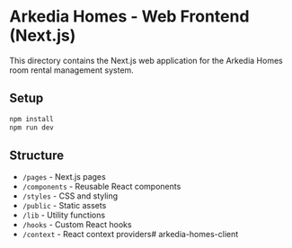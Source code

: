 # Arkedia Homes - Web Frontend (Next.js)

This directory contains the Next.js web application for the Arkedia Homes room rental management system.

## Setup

```bash
npm install
npm run dev
```

## Structure

- `/pages` - Next.js pages
- `/components` - Reusable React components
- `/styles` - CSS and styling
- `/public` - Static assets
- `/lib` - Utility functions
- `/hooks` - Custom React hooks
- `/context` - React context providers#   a r k e d i a - h o m e s - c l i e n t  
 